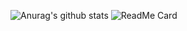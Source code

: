 ![Anurag's github stats](https://github-readme-stats.vercel.app/api?username=BennoCraft&show_icons=true)
![ReadMe Card](https://github-readme-stats.vercel.app/api/pin/?username=BennoCraft&repo=github-readme-stats)
